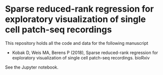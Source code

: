 # Sparse reduced-rank regression for exploratory visualization of single cell patch-seq recordings

This repository holds all the code and data for the following manuscript

* Kobak D, Weis MA, Berens P (2018), Sparse reduced-rank regression for exploratory visualization of single cell patch-seq recordings. bioRxiv

See the Jupyter notebook.
